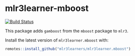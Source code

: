 # mlr3learner-mboost
[![Build Status](https://travis-ci.org/mlr3learners/mlr3learner-mboost.svg?branch=master)](https://travis-ci.org//mlr3learners/mlr3learner-mboost)

This package adds `gamboost` from the `mboost` package to `mlr3`.

Install the latest version of `mlr3learner.mboost` with:

```r
remotes::install_github("mlr3learners/mlr3learner.mboost")
```

